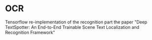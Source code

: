 # OCR
Tensorflow re-implementation of the recognition part the paper "Deep TextSpotter: An End-to-End Trainable Scene Text Localization and Recognition Framework"
